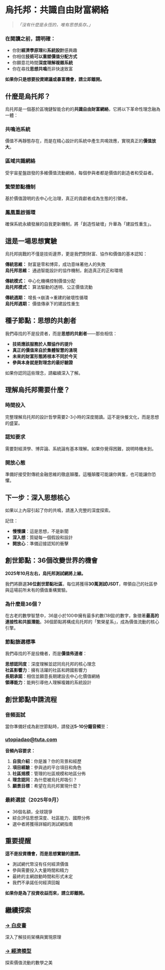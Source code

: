 # 烏托邦：共識自由財富網絡

> *「沒有什麼是永恆的，唯有思想長存。」*  

### 在閱讀之前，請明確：

- 你對**經濟學原理**和**系統設計**感興趣
- 你相信**技術可以重塑價值分配方式**
- 你願意花時間**深度理解複雜系統**
- 你在尋找**思想共鳴**而非快速致富

**如果你只是想要投資建議或暴富機會，請立即離開。**


## 什麼是烏托邦？

烏托邦是一個基於區塊鏈智能合約的**共識自由財富網絡**，它將以下革命性理念融為一體：

### 共鳴池系統
價值不再靜態存在，而是在精心設計的系統中產生共鳴效應，實現真正的**價值放大**。

### 區域共識網絡  
受宇宙星盤啟發的多維價值流動網絡，每個參與者都是價值的創造者和受益者。

### 繁榮節點機制
基於價值證明的去中心化治理，真正的貢獻者成為生態的引領者。

### 鳳凰重啟循環
確保系統永續發展的自我更新機制，將「創造性破壞」升華為「建設性重生」。


## 這是一場思想實驗

烏托邦挑戰的不僅是技術邊界，更是我們對財富、協作和價值的基本認知：

**傳統思維：** 財富是零和博弈，成功意味著他人的失敗  
**烏托邦思維：** 通過智能設計的協作機制，創造真正的正和環境

**傳統模式：** 中心化機構控制價值分配  
**烏托邦模式：** 算法驅動的透明、公正價值流動

**傳統週期：** 增長→崩潰→重建的破壞性循環  
**烏托邦週期：** 價值傳承下的建設性重生


## 種子節點：思想的共創者

我們尋找的不是投資者，而是**思想的共創者**——那些相信：

- **技術應該服務於人類協作的提升**
- **真正的價值來自於集體智慧的湧現**  
- **未來的財富形態將根本不同於今天**
- **參與本身就是對理念的最好驗證**

如果你認同這些理念，請繼續深入了解。


## 理解烏托邦需要什麼？

### 時間投入
完整理解烏托邦的設計哲學需要2-3小時的深度閱讀。這不是快餐文化，而是思想的盛宴。

### 認知要求  
需要對經濟學、博弈論、系統論有基本理解。如果你覺得困難，說明時機未到。

### 開放心態
準備好接受對傳統金融思維的徹底顛覆。這種顛覆可能讓你興奮，也可能讓你恐懼。


## 下一步：深入思想核心

如果以上內容引起了你的共鳴，請進入完整的深度探索。

記住：
- **慢慢讀**：這是思想，不是新聞
- **深入想**：質疑每一個假設和設計
- **開放心**：準備迎接認知的衝擊


## 創世節點：36個改變世界的機會

**2025年10月左右，烏托邦測試網將上線。**

我們將篩選**36位創世節點社區**，每位將獲得**30萬測試USDT**，帶領自己的社區參與這場前所未有的價值重構實驗。

### 為什麼是36個？

在古老的數學智慧中，36是小於100中擁有最多約數(18個)的數字，象徵著**最高的連接性和共振潛能**。36個節點將構成烏托邦的「繁榮星系」，成為價值流動的核心引擎。

### 節點篩選標準

我們尋找的不是投機者，而是**價值佈道者**：

**思想認同度**：深度理解並認同烏托邦的核心理念  
**社區影響力**：擁有活躍的社區和跨國影響力  
**長期承諾**：相信並願意長期建設去中心化價值網絡  
**領導能力**：能夠引導他人理解複雜的系統設計  


## 創世節點申請流程

### 音頻面試
當你準備好成為創世節點時，請發送**5-10分鐘音頻**至：  
### utopiadao@tuta.com

**音頻內容要求：**
1. **自我介紹**：你是誰？你的背景和經歷
2. **項目經驗**：參與過的平台項目和角色
3. **社區規模**：管理的社區規模和地區分佈
4. **理念認同**：為什麼被烏托邦吸引？
5. **願景目標**：希望在烏托邦實現什麼？

### 最終選拔（2025年9月）
- 36個名額，全球競爭
- 綜合評估思想深度、社區能力、國際分佈
- 選中者將獲得詳細的測試網指南


## 重要提醒

**這不是投資機會，而是思想實驗的邀請。**

- 測試網代幣沒有任何經濟價值
- 參與需要投入大量時間和精力
- 最終的主網啟動時間和形式未定
- 我們不承諾任何經濟回報

**如果你是為了投資收益而來，請立即離開。**


## 繼續探索

### [→ 白皮書](/zh-HK/whitepaper/)
深入了解技術架構與實現原理

### [→ 經濟模型](/zh-HK/economics/)
探索價值流動的數學之美